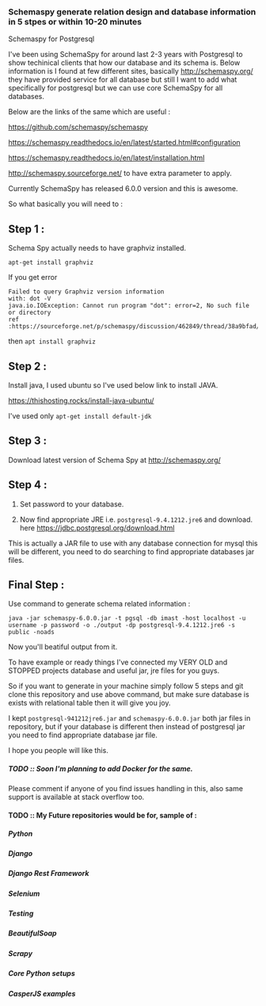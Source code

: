 ### Schemaspy generate relation design and database information in 5 stpes or within 10-20 minutes ###
Schemaspy for Postgresql


I've been using SchemaSpy for around last 2-3 years with Postgresql to show techinical clients that how our database and its schema is. Below information is I found at few different sites, basically http://schemaspy.org/ they have provided service for all database but still I want to add what specifically for postgresql but we can use core SchemaSpy for all databases. 

Below are the links of the same which are useful : 

https://github.com/schemaspy/schemaspy

https://schemaspy.readthedocs.io/en/latest/started.html#configuration

https://schemaspy.readthedocs.io/en/latest/installation.html

http://schemaspy.sourceforge.net/  to have extra parameter to apply.

Currently SchemaSpy has released 6.0.0 version and this is awesome. 

So what basically you will need to : 

## Step 1 : ##
 Schema Spy actually needs to have graphviz installed. 

`apt-get install graphviz`

If you get error

    Failed to query Graphviz version information
    with: dot -V
    java.io.IOException: Cannot run program "dot": error=2, No such file or directory
    ref :https://sourceforge.net/p/schemaspy/discussion/462849/thread/38a9bfad/

then `apt install graphviz`

##  Step 2 :  ##

Install java, I used ubuntu so I've used below link to install JAVA.

https://thishosting.rocks/install-java-ubuntu/

I've used only `apt-get install default-jdk`

##  Step 3 :  ## 

Download latest version of Schema Spy at http://schemaspy.org/

##  Step 4 :  ## 
  
  1) Set password to your database.
  
  2) Now find appropriate JRE i.e. `postgresql-9.4.1212.jre6` and download. here https://jdbc.postgresql.org/download.html
  
  This is actually a JAR file to use with any database connection for mysql this will be different, you need to do searching to find appropriate databases jar files.
  
##  Final Step : ##

Use command to generate schema related information : 

`java -jar schemaspy-6.0.0.jar -t pgsql -db imast -host localhost -u username -p password -o ./output -dp postgresql-9.4.1212.jre6 -s public -noads`

Now you'll beatiful output from it.

To have example or ready things I've connected my VERY OLD and STOPPED projects database and useful jar, jre files for you guys. 

So if you want to generate in your machine simply follow 5 steps and git clone this repository and use above command, but make sure
database is exists with relational table then it will give you joy.

I kept `postgresql-941212jre6.jar` and `schemaspy-6.0.0.jar` both jar files in repository, but if your database is different then
instead of postgresql jar you need to find appropriate database jar file.

I hope you people will like this.

##### TODO :: Soon I'm planning to add Docker for the same. #####

Please comment if anyone of you find issues handling in this, also same support is available at stack overflow too.



#### TODO :: My Future repositories would be for, sample of : ####

##### Python #####
##### Django #####
##### Django Rest Framework #####
##### Selenium #####
##### Testing #####
##### BeautifulSoap #####
##### Scrapy #####
##### Core Python setups #####
##### CasperJS examples #####
